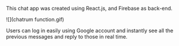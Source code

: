 This chat app was created using React.js, and Firebase as back-end. 

![](chatrum function.gif)

Users can log in easily using Google account and instantly see all the previous messages and reply to those in real time.
